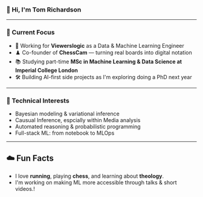### 👋 Hi, I'm Tom Richardson
---
### 🚀 Current Focus
- 🤖 Working for **Viewerslogic** as a Data & Machine Learning Engineer
- ♟️ Co-founder of **ChessCam** — turning real boards into digital notation
- 📚 Studying part-time **MSc in Machine Learning & Data Science at Imperial College London**
- 🛠️ Building AI-first side projects as I'm exploring doing a PhD next year
---
### 🧠 Technical Interests
- Bayesian modeling & variational inference
- Causual Inference, espcially within Media analysis
- Automated reasoning & probabilistic programming
- Full-stack ML: from notebook to MLOps
---
## ☁️ Fun Facts
- I love **running**, playing **chess**, and learning about **theology**.
- I'm working on making ML more accessible through talks & short videos.!
